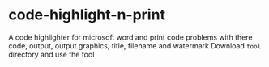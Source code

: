# code-highlight-n-print
A code highlighter for microsoft word and print code problems with there code, output, output graphics, title, filename and watermark
Download `tool` directory and use the tool
